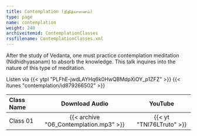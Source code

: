 ```yaml
---
title: Contemplation (நிதித்யாஸனம்)
type: page
name: contemplation
weight: 240
archiveitemid: ContemplationClasses
rssfilename: ContemplationClasses.xml
---
```


After the study of Vedanta, one must practice contemplation meditation (Nidhidhyasanam) to absorb the knowledge. This talk inquires into the nature of this type of meditation.

Listen via {{< ytpl "PLFhE-jwdLAYHq6k0HwQBMdpXiOY_p1ZFZ" >}} {{< itunes "contemplation/id879266502" >}}

Class Name | Download Audio | YouTube
:---|:---:|:---:
Class 01 | {{< archive "06_Contemplation.mp3" >}} | {{< yt "TNl76LTruto" >}}
